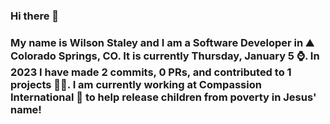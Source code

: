 ### Hi there 👋

### My name is Wilson Staley and I am a Software Developer in ⛰ Colorado Springs, CO.  It is currently Thursday, January 5 ⌚. In 2023 I have made 2 commits, 0 PRs, and contributed to 1 projects 👨‍💻. I am currently working at Compassion International 🏢 to help release children from poverty in Jesus' name!